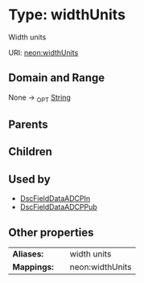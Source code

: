 
# Type: widthUnits


Width units

URI: [neon:widthUnits](https://data.neonscience.org/widthUnits)


## Domain and Range

None ->  <sub>OPT</sub> [String](types/String.md)

## Parents


## Children


## Used by

 * [DscFieldDataADCPIn](DscFieldDataADCPIn.md)
 * [DscFieldDataADCPPub](DscFieldDataADCPPub.md)

## Other properties

|  |  |  |
| --- | --- | --- |
| **Aliases:** | | width units |
| **Mappings:** | | neon:widthUnits |

